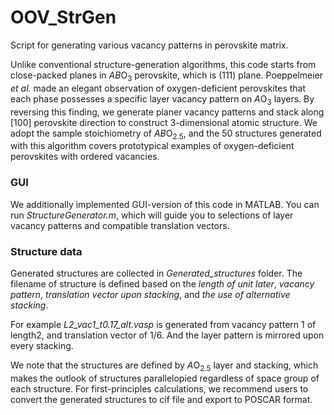 # OOV_StrGen
Script for generating various vacancy patterns in perovskite matrix. 

Unlike conventional structure-generation algorithms, this code starts from close-packed planes in *AB*O<sub>3</sub> perovskite, which is (111) plane. Poeppelmeier *et al.* made an elegant observation of oxygen-deficient perovskites that each phase possesses a specific layer vacancy pattern on *A*O<sub>3</sub> layers. By reversing this finding, we generate planer vacancy patterns and stack along [100] perovskite direction to construct 3-dimensional atomic structure. We adopt the sample stoichiometry of *AB*O<sub>2.5</sub>, and the 50 structures generated with this algorithm covers prototypical examples of oxygen-deficient perovskites with ordered vacancies.

### GUI
We additionally implemented GUI-version of this code in MATLAB.
You can run *StructureGenerator.m*, which will guide you to selections of layer vacancy patterns and compatible translation vectors.

### Structure data
Generated structures are collected in *Generated_structures* folder. The filename of structure is defined based on the *length of unit later*, *vacancy pattern*, *translation vector upon stacking*, and *the use of alternative stacking*.

For example *L2_vac1_t0.17_alt.vasp* is generated from vacancy pattern 1 of length2, and translation vector of 1/6. And the layer pattern is mirrored upon every stacking.

We note that the structures are defined by *A*O<sub>2.5</sub> layer and stacking, which makes the outlook of structures parallelopied regardless of space group of each structure. For first-principles calculations, we recommend users to convert the generated structures to cif file and export to POSCAR format.

